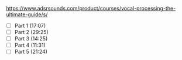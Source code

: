 https://www.adsrsounds.com/product/courses/vocal-processing-the-ultimate-guide/s/

- [ ] Part 1 (17:07)
- [ ] Part 2 (29:25)
- [ ] Part 3 (14:25)
- [ ] Part 4 (11:31)
- [ ] Part 5 (21:24)
